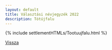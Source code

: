 ```yaml
---
layout: default
title: Választási névjegyzék 2022
description: Tótújfalu
---
```


{% include settlementHTMLs/Tootuujfalu.html %}

[Vissza](./)